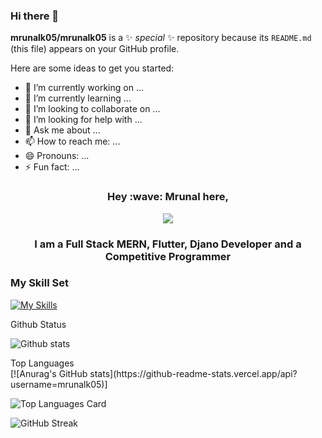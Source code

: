 ### Hi there 👋


**mrunalk05/mrunalk05** is a ✨ _special_ ✨ repository because its `README.md` (this file) appears on your GitHub profile.

Here are some ideas to get you started:

- 🔭 I’m currently working on ...
- 🌱 I’m currently learning ...
- 👯 I’m looking to collaborate on ...
- 🤔 I’m looking for help with ...
- 💬 Ask me about ...
- 📫 How to reach me: ...
- 😄 Pronouns: ...
- ⚡ Fun fact: ...

<h3 align="center">Hey :wave: Mrunal here,</h3>
<div  id="header" align="center"><img src="https://media.giphy.com/media/v1.Y2lkPTc5MGI3NjExNDJjODFhNWIzNmU1Y2NhOWE4MWMyZDRhYWY4MWNkOTdhNmE0NWZlMSZjdD1n/2IudUHdI075HL02Pkk/giphy.gif"></div>
<div id="header" align="center">
  <h3> I am a Full Stack MERN, Flutter, Djano Developer and a Competitive Programmer</h3>
</div>
</n>
<div><h3>My Skill Set</h3></div>

 [![My Skills](https://skillicons.dev/icons?i=cpp,html,nodejs,express,react,flutter,django,mongodb,linux,mysql,github,vscode,postman,firebase,docker)](https://skillicons.dev)

  
  <div>Github Status</div>
  
   ![Github stats](https://github-readme-stats.vercel.app/api?username=mrunalk05&theme=highcontrast&show_icons=true&count_private=true)
  
<div> Top Languages</div>
[![Anurag's GitHub stats](https://github-readme-stats.vercel.app/api?username=mrunalk05)]


  ![Top Languages Card](https://github-readme-stats.vercel.app/api/top-langs/?username=mrunalk05&layout=compact)
 

![GitHub Streak](https://github-readme-streak-stats.herokuapp.com?user=mrunalk05&theme=cobalt&date_format=j%20M%5B%20Y%5D&background=000000&border=7536B2&stroke=9243DD&ring=89502D&fire=FF9554&currStreakNum=D280FF&sideNums=BC52FF&currStreakLabel=64EAE2&sideLabels=48A8A2&dates=A42EE5)

